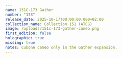 ```yaml
---
name: 151C-173 Gather
number: "173"
release_date: 2025-10-17T00:00:00.000+02:00
collection_name: Collection 151 (ATCG)
image: /uploads/151c-173-gather-cameo.png
first_edition: false
holographic: true
missing: true
notes: Cubone cameo only in the Gather expansion.
---
```

